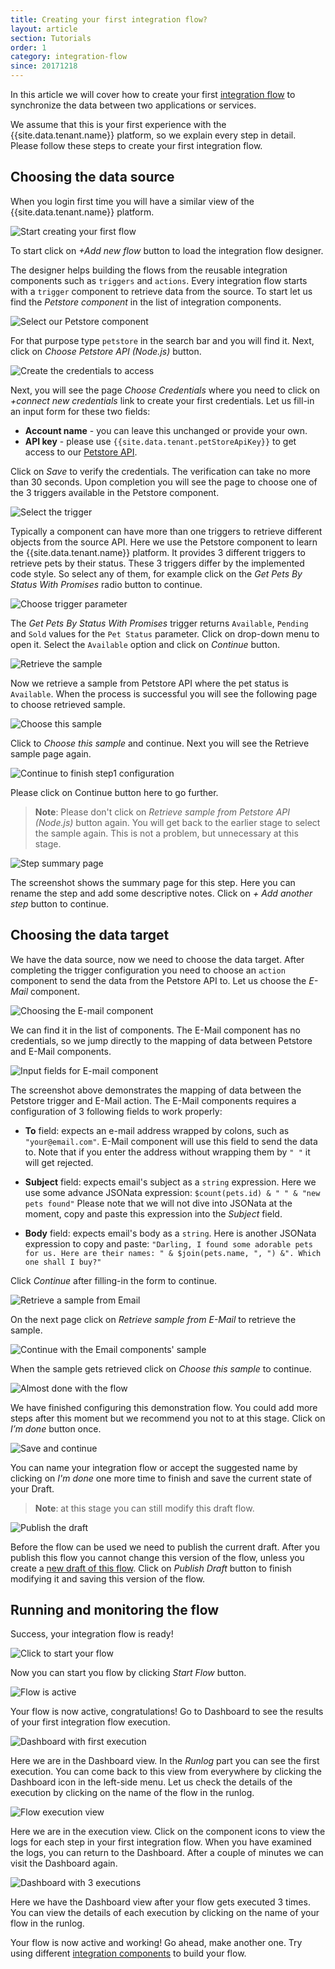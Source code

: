 ```yaml
---
title: Creating your first integration flow?
layout: article
section: Tutorials
order: 1
category: integration-flow
since: 20171218
---
```


In this article we will cover how to create your first [integration flow](integration-flow)
to synchronize the data between two applications or services.

We assume that this is your first experience with the {{site.data.tenant.name}}
platform, so we explain every step in detail. Please follow these steps to create
your first integration flow.

## Choosing the data source

When you login first time you will have a similar view of the {{site.data.tenant.name}} platform.

![Start creating your first flow](/assets/img/getting-started/first-flow/getting-started-flow-001.png "Start creating your first flow")

To start click on *+Add new flow* button to load the integration flow designer.

The designer helps building the flows from the reusable integration components
such as `triggers` and `actions`. Every integration flow starts with a `trigger`
component to retrieve data from the source. To start let us find the
*Petstore component* in the list of integration components.

![Select our Petstore component](/assets/img/getting-started/first-flow/getting-started-flow-002.png "Select our Petstore component")

For that purpose type `petstore` in the search bar and you will find it. Next,
click on *Choose Petstore API (Node.js)* button.

![Create the credentials to access](/assets/img/getting-started/first-flow/getting-started-flow-003.png "Create the credentials to access")

Next, you will see the page *Choose Credentials* where you need to click on
*+connect new credentials* link to create your first credentials. Let us fill-in
an input form for these two fields:
*   **Account name** - you can leave this unchanged or provide your own.
*   **API key** - please use `{{site.data.tenant.petStoreApiKey}}` to get access to our [Petstore API]({{site.data.tenant.petStoreDocs}}).

Click on *Save* to verify the credentials. The verification can take no more than
30 seconds. Upon completion you will see the page to choose one of the 3 triggers
available in the Petstore component.

![Select the trigger](/assets/img/getting-started/first-flow/getting-started-flow-004.png "Select the trigger")

Typically a component can have more than one triggers to retrieve different
objects from the source API. Here we use the Petstore component to learn the
{{site.data.tenant.name}} platform. It provides 3 different triggers to retrieve
pets by their status. These 3 triggers differ by the implemented code style. So
select any of them, for example click on the *Get Pets By Status With Promises*
radio button to continue.

![Choose trigger parameter](/assets/img/getting-started/first-flow/getting-started-flow-005.png "Choose trigger parameter")

The *Get Pets By Status With Promises* trigger returns `Available`, `Pending` and
`Sold` values for the `Pet Status` parameter. Click on drop-down menu to open it.
Select the `Available` option and click on *Continue* button.

![Retrieve the sample](/assets/img/getting-started/first-flow/getting-started-flow-006.png "Retrieve the sample")

Now we retrieve a sample from Petstore API where the pet status is `Available`.
When the process is successful you will see the following page to choose retrieved sample.

![Choose this sample](/assets/img/getting-started/first-flow/getting-started-flow-007.png "Choose this sample")

Click to *Choose this sample* and continue. Next you will see the Retrieve sample page again.

![Continue to finish step1 configuration](/assets/img/getting-started/first-flow/getting-started-flow-008.png "Continue to finish step1 configuration")

Please click on Continue button here to go further.

> **Note**: Please don't click on *Retrieve sample from Petstore API (Node.js)*
> button again. You will get back to the earlier stage to select the sample again.
> This is not a problem, but unnecessary at this stage.

![Step summary page](/assets/img/getting-started/first-flow/getting-started-flow-009.png "Step summary page")

The screenshot shows the summary page for this step. Here you can rename the step
and add some descriptive notes. Click on *+ Add another step* button to continue.

## Choosing the data target

We have the data source, now we need to choose the data target. After completing
the trigger configuration you need to choose an `action` component to send the
data from the Petstore API to. Let us choose the *E-Mail* component.

![Choosing the E-mail component](/assets/img/getting-started/first-flow/getting-started-flow-010.png "Choosing the E-mail component")

We can find it in the list of components. The E-Mail component has no credentials,
so we jump directly to the mapping of data between Petstore and E-Mail components.

![Input fields for E-mail component](/assets/img/getting-started/first-flow/getting-started-flow-011.png "Input fields for E-mail component")

The screenshot above demonstrates the mapping of data between the Petstore trigger
and E-Mail action. The E-Mail components requires a configuration of 3 following
fields to work properly:

*   **To** field: expects an e-mail address wrapped by colons, such as `"your@email.com"`. E-Mail component will use this field to send the data to. Note that if you enter the address without wrapping them by `" "` it will get rejected.

*   **Subject** field: expects email's subject as a `string` expression. Here we use some advance JSONata expression: `$count(pets.id) & " " & "new pets found"`
Please note that we will not dive into JSONata at the moment, copy and paste this expression into the *Subject* field.

*   **Body** field: expects email's body as a `string`. Here is another JSONata expression to copy and paste:
``
"Darling, I found some adorable pets for us. Here are their names: " & $join(pets.name, ", ") &". Which one shall I buy?"
``

Click *Continue* after filling-in the form to continue.

![Retrieve a sample from Email](/assets/img/getting-started/first-flow/getting-started-flow-012.png "Retrieve a sample from Email")

On the next page click on *Retrieve sample from E-Mail* to retrieve the sample.

![Continue with the Email components' sample](/assets/img/getting-started/first-flow/getting-started-flow-013.png "Continue with the Email components' sample")

When the sample gets retrieved click on *Choose this sample* to continue.

![Almost done with the flow](/assets/img/getting-started/first-flow/getting-started-flow-014.png "Almost done with the flow")

We have finished configuring this demonstration flow. You could add more steps
after this moment but we recommend you not to at this stage. Click on *I’m done*
button once.

![Save and continue](/assets/img/getting-started/first-flow/getting-started-flow-015.png "Save and continue")

You can name your integration flow or accept the suggested name by clicking on
*I'm done* one more time to finish and save the current state of your Draft.

> **Note**: at this stage you can still modify this draft flow.

![Publish the draft](/assets/img/getting-started/first-flow/getting-started-flow-016.png "Publish the draft")

Before the flow can be used we need to publish the current draft. After you
publish this flow you cannot change this version of the flow, unless you create a
[new draft of this flow](/integrator-guide/managing-flow-history). Click on *Publish Draft*
button to finish modifying it and saving this version of the flow.

## Running and monitoring the flow

Success, your integration flow is ready!

![Click to start your flow](/assets/img/getting-started/first-flow/getting-started-flow-017.png "Click to start your flow")

Now you can start you flow by clicking *Start Flow* button.

![Flow is active](/assets/img/getting-started/first-flow/getting-started-flow-018.png "Flow is active")

Your flow is now active, congratulations! Go to Dashboard to see the results of
your first integration flow execution.

![Dashboard with first execution](/assets/img/getting-started/first-flow/getting-started-flow-019.png "Dashboard with first execution")

Here we are in the Dashboard view. In the *Runlog* part you can see the first
execution. You can come back to this view from everywhere by clicking the Dashboard
icon in the left-side menu. Let us check the details of the execution by clicking
on the name of the flow in the runlog.

![Flow execution view](/assets/img/getting-started/first-flow/getting-started-flow-020.png "Flow execution view")

Here we are in the execution view. Click on the component icons to view the logs
for each step in your first integration flow. When you have examined the logs, you
can return to the Dashboard. After a couple of minutes we can visit the Dashboard again.

![Dashboard with 3 executions](/assets/img/getting-started/first-flow/getting-started-flow-021.png "Dashboard with 3 executions")

Here we have the Dashboard view after your flow gets executed 3 times. You can
view the details of each execution by clicking on the name of your flow in the runlog.

Your flow is now active and working! Go ahead, make another one. Try using different [integration components](integration-component) to build your flow.

